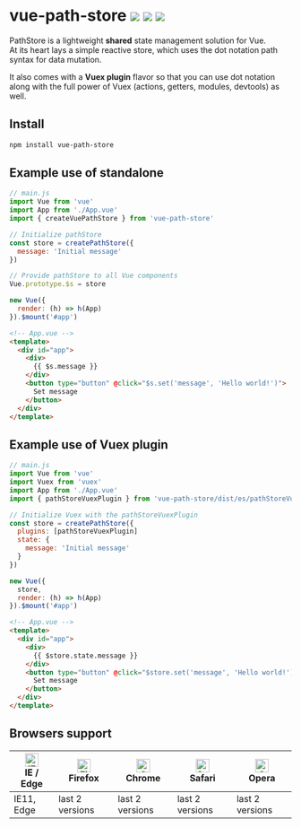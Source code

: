 # vue-path-store <a href="https://npm.im/vue-path-store"><img src="https://badgen.net/npm/v/vue-path-store"></a> ![](https://img.badgesize.io/kouts/vue-path-store/main/dist/umd/pathStore.min.js.svg) ![](https://img.badgesize.io/kouts/vue-path-store/main/dist/umd/pathStore.min.js.svg?compression=gzip)

PathStore is a lightweight **shared** state management solution for Vue.  
At its heart lays a simple reactive store, which uses the dot notation path syntax for data mutation.  

It also comes with a **Vuex plugin** flavor so that you can use dot notation along with the
full power of Vuex (actions, getters, modules, devtools) as well.

## Install
```sh
npm install vue-path-store
```

## Example use of standalone

```js
// main.js
import Vue from 'vue'
import App from './App.vue'
import { createVuePathStore } from 'vue-path-store'

// Initialize pathStore
const store = createPathStore({
  message: 'Initial message'
})

// Provide pathStore to all Vue components
Vue.prototype.$s = store

new Vue({
  render: (h) => h(App)
}).$mount('#app')
```

```html
<!-- App.vue -->
<template>
  <div id="app">
    <div>
      {{ $s.message }}
    </div>
    <button type="button" @click="$s.set('message', 'Hello world!')">
      Set message
    </button>
  </div>
</template>
```

## Example use of Vuex plugin

```js
// main.js
import Vue from 'vue'
import Vuex from 'vuex'
import App from './App.vue'
import { pathStoreVuexPlugin } from 'vue-path-store/dist/es/pathStoreVuexPlugin'

// Initialize Vuex with the pathStoreVuexPlugin
const store = createPathStore({
  plugins: [pathStoreVuexPlugin]
  state: {
    message: 'Initial message'
  }
})

new Vue({
  store,
  render: (h) => h(App)
}).$mount('#app')
```

```html
<!-- App.vue -->
<template>
  <div id="app">
    <div>
      {{ $store.state.message }}
    </div>
    <button type="button" @click="$store.set('message', 'Hello world!')">
      Set message
    </button>
  </div>
</template>
```

## Browsers support

| [<img src="https://raw.githubusercontent.com/alrra/browser-logos/master/src/edge/edge_48x48.png" alt="IE / Edge" width="24px" height="24px" />](http://godban.github.io/browsers-support-badges/)<br/>IE / Edge | [<img src="https://raw.githubusercontent.com/alrra/browser-logos/master/src/firefox/firefox_48x48.png" alt="Firefox" width="24px" height="24px" />](http://godban.github.io/browsers-support-badges/)<br/>Firefox | [<img src="https://raw.githubusercontent.com/alrra/browser-logos/master/src/chrome/chrome_48x48.png" alt="Chrome" width="24px" height="24px" />](http://godban.github.io/browsers-support-badges/)<br/>Chrome | [<img src="https://raw.githubusercontent.com/alrra/browser-logos/master/src/safari/safari_48x48.png" alt="Safari" width="24px" height="24px" />](http://godban.github.io/browsers-support-badges/)<br/>Safari | [<img src="https://raw.githubusercontent.com/alrra/browser-logos/master/src/opera/opera_48x48.png" alt="Opera" width="24px" height="24px" />](http://godban.github.io/browsers-support-badges/)<br/>Opera |
| --------- | --------- | --------- | --------- | --------- |
| IE11, Edge| last 2 versions| last 2 versions| last 2 versions| last 2 versions